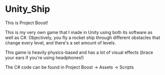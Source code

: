 # Unity_Ship

This is Project Boost!

This is my very own game that I made in Unity using both its software as well as C#. 
Objectively, you fly a rocket ship through different obstacles that change every level, and there's a set amount of levels.

This game is heavily physics-based and  has a lot of visual effects (brace your ears if you're using headphones!)

The C# code can be found in Project Boost -> Assets -> Scripts
